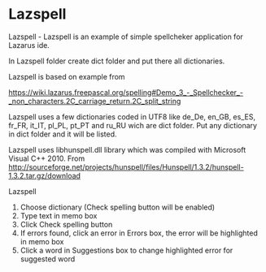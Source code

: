 # Lazspell
Lazspell - Lazspell is an example of simple spellcheker application for Lazarus ide.

In Lazspell folder create dict folder and put there all dictionaries.

Lazspell is based on example from 

https://wiki.lazarus.freepascal.org/spelling#Demo_3_-_Spellchecker_-_non_characters.2C_carriage_return.2C_split_string

Lazspell uses a few dictionaries coded in UTF8 like de_De, en_GB, es_ES, fr_FR, it_IT, pl_PL, pt_PT and ru_RU
wich are dict folder. Put any dictionary in dict folder and it will be listed.

Lazspell uses libhunspell.dll library which was compiled with Microsoft Visual C++ 2010. 
From http://sourceforge.net/projects/hunspell/files/Hunspell/1.3.2/hunspell-1.3.2.tar.gz/download

Lazspell

1. Choose dictionary (Check spelling button will be enabled)
2. Type text in memo box
3. Click Check spelling button
4. If errors found, click an error in Errors box, the error will be highlighted in memo box
5. Click a word in Suggestions box to change highlighted error for suggested word
